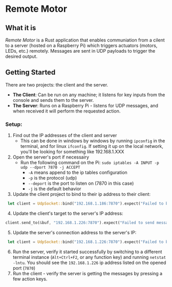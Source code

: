 # Remote Motor
## What it is
*Remote Motor* is a Rust application that enables communiation from a cilent to a server (hosted on a Raspberry Pi) which triggers actuators (motors, LEDs, etc.) remotely. Messages are sent in UDP payloads to trigger the desired output.

## Getting Started
There are two projects: the client and the server.

  * **The Client**: Can be run on any machine; it listens for key inputs from the console and sends them to the server.
  * **The Server**: Runs on a Raspberry Pi - listens for UDP messages, and when received it will perform the requested action.

### Setup:
1. Find out the IP addresses of the client and server
    *  This can be done in windows by windows by running `ipconfig` in the terminal, and for linux `ifconfig`. If setting it up on the local network, you'll be looking for something like 192.168.1.XXX
1. Open the server's port if necessairy
    * Run the following command on the Pi:
    `sudo iptables -A INPUT -p udp --dport 7870 -j ACCEPT`
        * `-A` means append to the ip tables configuration
        * `-p` is the protocol (udp)
        * `--deport` is the port to listen on (7870 in this case)
        * `-j` is the default behavior
1. Update the client project to bind to their ip address to their client: 
```rust
 let client = UdpSocket::bind("192.168.1.186:7870").expect("Failed to bind client UDP socket.");
 ```
4. Update the client's target to the server's IP address:
```rust
client.send_to(&buf, "192.168.1.226:7870").expect("Failed to send message!");
 ```
5. Update the server's connection address to the server's IP:
```rust
 let client = UdpSocket::bind("192.168.1.226:7870").expect("Failed to bind client UDP socket.");
 ```
 6. Run the server, verify it started successfully by switching to a different terminal instance (`Alt+Ctrl+F2`, or any function key) and running `netstat -lntu`. You should see the `192.168.1.226` ip address listed on the opened port (`7870`)
 1. Run the client - verify the server is getting the messages by pressing a few action keys.